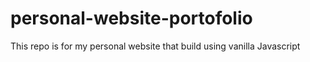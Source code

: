 # personal-website-portofolio
This repo is for my personal website that build using vanilla Javascript
